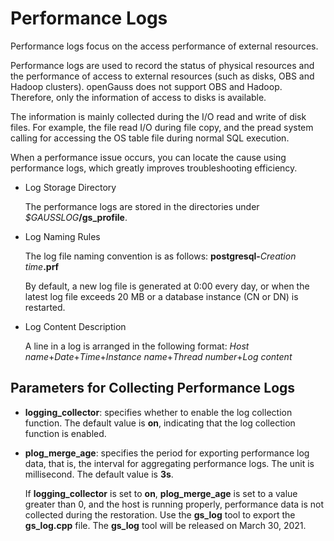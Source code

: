 # Performance Logs<a name="EN-US_TOPIC_0286058590"></a>

Performance logs focus on the access performance of external resources.

Performance logs are used to record the status of physical resources and the performance of access to external resources \(such as disks, OBS and Hadoop clusters\). openGauss does not support OBS and Hadoop. Therefore, only the information of access to disks is available.

The information is mainly collected during the I/O read and write of disk files. For example, the file read I/O during file copy, and the pread system calling for accessing the OS table file during normal SQL execution.

When a performance issue occurs, you can locate the cause using performance logs, which greatly improves troubleshooting efficiency.

-   Log Storage Directory

    The performance logs are stored in the directories under  _$GAUSSLOG_**/gs\_profile**.

-   Log Naming Rules

    The log file naming convention is as follows:  **postgresql-**_Creation time_**.prf**

    By default, a new log file is generated at 0:00 every day, or when the latest log file exceeds 20 MB or a database instance \(CN or DN\) is restarted.

-   Log Content Description

    A line in a log is arranged in the following format:  _Host name_+_Date_+_Time_+_Instance name_+_Thread number_+_Log content_


## Parameters for Collecting Performance Logs<a name="section190710281529"></a>

-   **logging\_collector**: specifies whether to enable the log collection function. The default value is  **on**, indicating that the log collection function is enabled.
-   **plog\_merge\_age**: specifies the period for exporting performance log data, that is, the interval for aggregating performance logs. The unit is millisecond. The default value is  **3s**.

    If  **logging\_collector**  is set to  **on**,  **plog\_merge\_age**  is set to a value greater than 0, and the host is running properly, performance data is not collected during the restoration. Use the  **gs\_log**  tool to export the  **gs\_log.cpp**  file. The  **gs\_log**  tool will be released on March 30, 2021.


